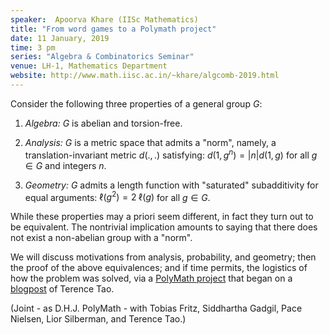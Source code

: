 ```yaml
---
speaker:  Apoorva Khare (IISc Mathematics)
title: "From word games to a Polymath project"
date: 11 January, 2019
time: 3 pm
series: "Algebra & Combinatorics Seminar"
venue: LH-1, Mathematics Department
website: http://www.math.iisc.ac.in/~khare/algcomb-2019.html
---
```


Consider the following three properties of a general group $G$:

1. _Algebra:_ $G$ is abelian and torsion-free.

2. _Analysis:_ $G$ is a metric space that admits a "norm", namely, a
translation-invariant metric $d(.,.)$ satisfying: $d(1,g^n) = |n| d(1,g)$
for all $g \in G$ and integers $n$.

3. _Geometry:_ $G$ admits a length function with "saturated"
subadditivity for equal arguments: $\ell(g^2) = 2 \; \ell(g)$ for all $g
\in G$.

While these properties may a priori seem different, in fact they turn out
to be equivalent. The nontrivial implication amounts to saying that there
does not exist a non-abelian group with a "norm".

We will discuss motivations from analysis, probability, and geometry;
then the proof of the above equivalences; and if time permits, the
logistics of how the problem was solved, via a
[PolyMath project](http://michaelnielsen.org/polymath1/index.php?title=Linear_norm)
that began on a
[blogpost](https://terrytao.wordpress.com/2017/12/16/bi-invariant-metrics-of-linear-growth-on-the-free-group/)
of Terence Tao.

(Joint - as D.H.J. PolyMath - with Tobias Fritz, Siddhartha Gadgil,
Pace Nielsen, Lior Silberman, and Terence Tao.)
